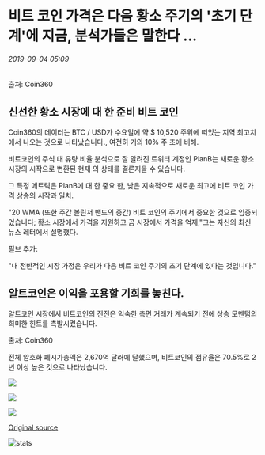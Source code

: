 # 비트 코인 가격은 다음 황소 주기의 '초기 단계'에 지금, 분석가들은 말한다 ...

###### 2019-09-04 05:09

출처: Coin360

## 신선한 황소 시장에 대 한 준비 비트 코인

Coin360의 데이터는 BTC / USD가 수요일에 약 $ 10,520 주위에 떠있는 지역 최고치에서 나오는 것으로 나타났습니다., 여전히 거의 10% 주 초에 비해.

비트코인의 주식 대 유량 비율 분석으로 잘 알려진 트위터 계정인 PlanB는 새로운 황소 시장의 시작으로 변환된 현재 의 상태를 결론지을 수 있습니다.

그 특정 메트릭은 PlanB에 대 한 중요 한, 낮은 지속적으로 새로운 최고에 비트 코인 가격 상승의 시작과 일치.

"20 WMA (또한 주간 볼린저 밴드의 중간) 비트 코인의 주기에서 중요한 것으로 입증되었습니다; 황소 시장에서 가격을 지원하고 곰 시장에서 가격을 억제,"그는 자신의 최신 뉴스 레터에서 설명했다.

필브 추가:

"내 전반적인 시장 가정은 우리가 다음 비트 코인 주기의 초기 단계에 있다는 것입니다."

## 알트코인은 이익을 포용할 기회를 놓친다.

알트코인 시장에서 비트코인의 진전은 익숙한 측면 거래가 계속되기 전에 상승 모멘텀의 희미한 힌트를 촉발시켰습니다.

출처: Coin360

전체 암호화 폐시가총액은 2,670억 달러에 달했으며, 비트코인의 점유율은 70.5%로 2년 이상 높은 것으로 나타났습니다.

![](https://s3.cointelegraph.com/storage/uploads/view/b7f30496a6aafabc22b92890e87a469a.png)

![](https://s3.cointelegraph.com/storage/uploads/view/2683579f1d9f286c4b253a633fc862c5.png)

![](https://s3.cointelegraph.com/storage/uploads/view/5ac0e201e4c949c007f9d2950b71cda2.png)

[Original source](https://cointelegraph.com/news/bitcoin-price-now-in-early-phase-of-the-next-bull-cycle-analysts-say)

![stats](https://c.statcounter.com/11760860/0/a89fa40b/1/ "stats")